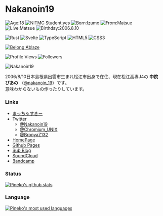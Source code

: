 # Nakanoin19
![Age:18](https://img.shields.io/badge/Age-18-33691E?style=for-the-badge)
![NITMC Student:yes](https://img.shields.io/badge/-NITMC%20Student-33691E?style=for-the-badge)
![Born:Izumo](https://img.shields.io/badge/born-izumo-F82C34?style=for-the-badge)
![From:Matsue](https://img.shields.io/badge/from-matsue-0069B3?style=for-the-badge)
![Live:Matsue](https://img.shields.io/badge/live-matsue-0069B3?style=for-the-badge)
![Birthday:2006.8.10](https://img.shields.io/badge/birthday-2006.8.10-33691E?style=for-the-badge)

![Rust](https://img.shields.io/badge/-Rust-33691E?style=for-the-badge&logo=rust)
![Svelte](https://img.shields.io/badge/-Svelte-33691E?style=for-the-badge&logo=svelte)
![TypeScript](https://img.shields.io/badge/-TypeScript-33691E?style=for-the-badge&logo=typescript)
![HTML5](https://img.shields.io/badge/-HTML5-33691E?style=for-the-badge&logo=html5)
![CSS3](https://img.shields.io/badge/-CSS3-33691E?style=for-the-badge&logo=css3)

[![Belong:Ablaze](https://img.shields.io/badge/Belongs-Ablaze-FF6600?style=for-the-badge)](https://ablaze.one)

![Profile Views](https://komarev.com/ghpvc/?username=Nakanoin19&color=33691E&style=flat&label=Profile+Views)
![Followers](https://img.shields.io/github/followers/Nakanoin19?style=flat&color=33691E&label=Followers)

![Nakanoin19](https://github-profile-summary-cards.vercel.app/api/cards/profile-details?username=Nakanoin19&theme=github_dark	)

2006/8/10日本島根県出雲市生まれ松江市出身で在住、現在松江高専J4の **中院ぴあの** （[@nakanoin_19](https://twitter.com/nakanoin_19)）です。  
意味わからないもの作ったりしています。

### Links
- [まっちゃすきー](https://mattyaski.co/@nakanoin_19)
- Twitter
    - [@Nakanoin19](https://twitter.com/Nakanoin19)
    - [@Chromium_UNIX](https://twitter.com/Chromium_UNIX)
    - [@BronyaZ132](https://twitter.com/BronyaZ132)
- [HomePage](https://nsk-1010.page)
- [Github Pages](http://nakanoin19.github.io)
- [Sub Blog](https://nsk-1010.hatenablog.com)
- [SoundCloud](https://soundcloud.com/nakanoin19)
- [Bandcamp](https://nakanoin19.bandcamp.com/)

### Status
[![Pineko's github stats](https://github-readme-stats.vercel.app/api?username=Nakanoin19&count_private=true&show_icons=true&theme=tokyonight)](https://github.com/Nakanoin19)

### Language
[![Pineko's most used languages](https://github-readme-stats.vercel.app/api/top-langs/?username=Nakanoin19&show_icons=true&theme=tokyonight)](https://github.com/Nakanoin19)
